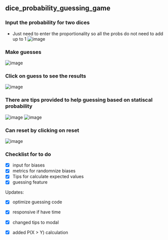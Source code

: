 ## dice_probability_guessing_game
### Input the probability for two dices
- Just need to enter the proportionality so all the probs do not need to add up to 1
![image](https://user-images.githubusercontent.com/77596290/219988871-8d350fe7-b597-487d-a560-84d1e244d659.png)

### Make guesses
![image](https://user-images.githubusercontent.com/77596290/218332482-37c1e719-cc49-45a7-8fa3-416fe6f94b7e.png)

### Click on guess to see the results
![image](https://user-images.githubusercontent.com/77596290/219989539-3a09cb1c-642d-420e-83fc-c02df98c3317.png)

### There are tips provided to help guessing based on statiscal probability
![image](https://user-images.githubusercontent.com/77596290/219989503-c2c4689c-266e-4ee0-b3be-ae8916ffa89f.png)
![image](https://user-images.githubusercontent.com/77596290/219989521-95f59423-ceb9-4f5b-aca7-10102bdf516c.png)

### Can reset by clicking on reset
![image](https://user-images.githubusercontent.com/77596290/219989565-eb402b47-db69-4f2e-ac54-af370d9a10f1.png)




### Checklist for to do
- [X] input for biases
- [X] metrics for randomnize biases
- [X] Tips for calculate expected values
- [X] guessing feature

Updates:
- [X] optimize guessing code
- [X] responsive if have time
- [X] changed tips to modal
- [X] added P(X > Y) calculation

